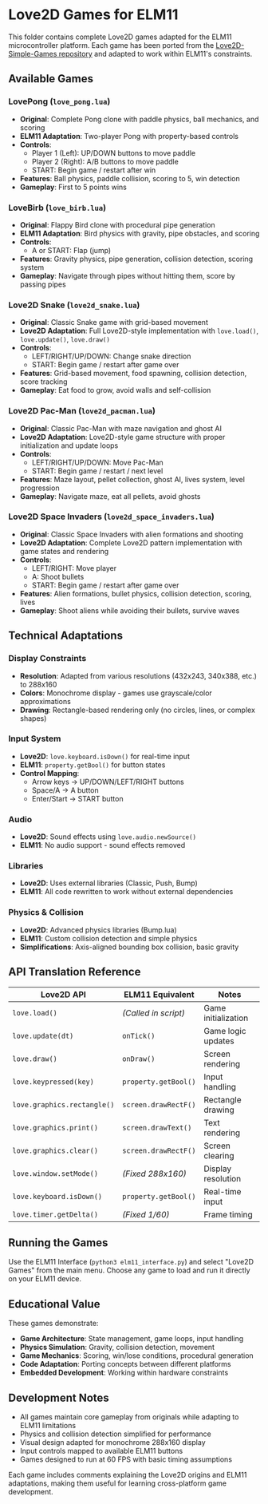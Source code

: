 # Love2D Games for ELM11

This folder contains complete Love2D games adapted for the ELM11 microcontroller platform. Each game has been ported from the [Love2D-Simple-Games repository](https://github.com/danielnaoexiste/Love2D-Simple-Games) and adapted to work within ELM11's constraints.

## Available Games

### LovePong (`love_pong.lua`)
- **Original**: Complete Pong clone with paddle physics, ball mechanics, and scoring
- **ELM11 Adaptation**: Two-player Pong with property-based controls
- **Controls**:
  - Player 1 (Left): UP/DOWN buttons to move paddle
  - Player 2 (Right): A/B buttons to move paddle
  - START: Begin game / restart after win
- **Features**: Ball physics, paddle collision, scoring to 5, win detection
- **Gameplay**: First to 5 points wins

### LoveBirb (`love_birb.lua`)
- **Original**: Flappy Bird clone with procedural pipe generation
- **ELM11 Adaptation**: Bird physics with gravity, pipe obstacles, and scoring
- **Controls**:
  - A or START: Flap (jump)
- **Features**: Gravity physics, pipe generation, collision detection, scoring system
- **Gameplay**: Navigate through pipes without hitting them, score by passing pipes

### Love2D Snake (`love2d_snake.lua`)
- **Original**: Classic Snake game with grid-based movement
- **Love2D Adaptation**: Full Love2D-style implementation with `love.load()`, `love.update()`, `love.draw()`
- **Controls**:
  - LEFT/RIGHT/UP/DOWN: Change snake direction
  - START: Begin game / restart after game over
- **Features**: Grid-based movement, food spawning, collision detection, score tracking
- **Gameplay**: Eat food to grow, avoid walls and self-collision

### Love2D Pac-Man (`love2d_pacman.lua`)
- **Original**: Classic Pac-Man with maze navigation and ghost AI
- **Love2D Adaptation**: Love2D-style game structure with proper initialization and update loops
- **Controls**:
  - LEFT/RIGHT/UP/DOWN: Move Pac-Man
  - START: Begin game / restart / next level
- **Features**: Maze layout, pellet collection, ghost AI, lives system, level progression
- **Gameplay**: Navigate maze, eat all pellets, avoid ghosts

### Love2D Space Invaders (`love2d_space_invaders.lua`)
- **Original**: Classic Space Invaders with alien formations and shooting
- **Love2D Adaptation**: Complete Love2D pattern implementation with game states and rendering
- **Controls**:
  - LEFT/RIGHT: Move player
  - A: Shoot bullets
  - START: Begin game / restart after game over
- **Features**: Alien formations, bullet physics, collision detection, scoring, lives
- **Gameplay**: Shoot aliens while avoiding their bullets, survive waves

## Technical Adaptations

### Display Constraints
- **Resolution**: Adapted from various resolutions (432x243, 340x388, etc.) to 288x160
- **Colors**: Monochrome display - games use grayscale/color approximations
- **Drawing**: Rectangle-based rendering only (no circles, lines, or complex shapes)

### Input System
- **Love2D**: `love.keyboard.isDown()` for real-time input
- **ELM11**: `property.getBool()` for button states
- **Control Mapping**:
  - Arrow keys → UP/DOWN/LEFT/RIGHT buttons
  - Space/A → A button
  - Enter/Start → START button

### Audio
- **Love2D**: Sound effects using `love.audio.newSource()`
- **ELM11**: No audio support - sound effects removed

### Libraries
- **Love2D**: Uses external libraries (Classic, Push, Bump)
- **ELM11**: All code rewritten to work without external dependencies

### Physics & Collision
- **Love2D**: Advanced physics libraries (Bump.lua)
- **ELM11**: Custom collision detection and simple physics
- **Simplifications**: Axis-aligned bounding box collision, basic gravity

## API Translation Reference

| Love2D API | ELM11 Equivalent | Notes |
|------------|------------------|-------|
| `love.load()` | *(Called in script)* | Game initialization |
| `love.update(dt)` | `onTick()` | Game logic updates |
| `love.draw()` | `onDraw()` | Screen rendering |
| `love.keypressed(key)` | `property.getBool()` | Input handling |
| `love.graphics.rectangle()` | `screen.drawRectF()` | Rectangle drawing |
| `love.graphics.print()` | `screen.drawText()` | Text rendering |
| `love.graphics.clear()` | `screen.drawRectF()` | Screen clearing |
| `love.window.setMode()` | *(Fixed 288x160)* | Display resolution |
| `love.keyboard.isDown()` | `property.getBool()` | Real-time input |
| `love.timer.getDelta()` | *(Fixed 1/60)* | Frame timing |

## Running the Games

Use the ELM11 Interface (`python3 elm11_interface.py`) and select "Love2D Games" from the main menu. Choose any game to load and run it directly on your ELM11 device.

## Educational Value

These games demonstrate:
- **Game Architecture**: State management, game loops, input handling
- **Physics Simulation**: Gravity, collision detection, movement
- **Game Mechanics**: Scoring, win/lose conditions, procedural generation
- **Code Adaptation**: Porting concepts between different platforms
- **Embedded Development**: Working within hardware constraints

## Development Notes

- All games maintain core gameplay from originals while adapting to ELM11 limitations
- Physics and collision detection simplified for performance
- Visual design adapted for monochrome 288x160 display
- Input controls mapped to available ELM11 buttons
- Games designed to run at 60 FPS with basic timing assumptions

Each game includes comments explaining the Love2D origins and ELM11 adaptations, making them useful for learning cross-platform game development.